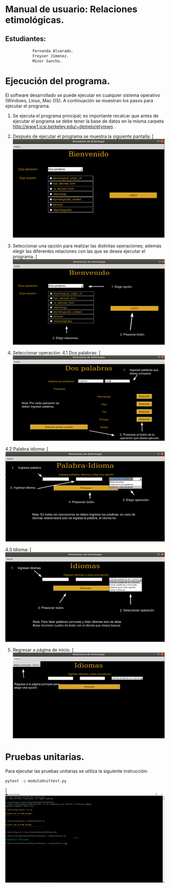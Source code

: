 # Manual de usuario: Relaciones etimológicas.
## Estudiantes:
                Fernanda Alvarado.
                Freyser Jímenez.
                Minor Sancho.
   
# Ejecución del programa.

El software desarrollado se puede ejecutar en cualquier sistema operativo (Windows, Linux, Mac OS). A continuación se muestran los pasos para ejecutar el programa.

1. Se ejecuta el programa principal; es importante recalcar que antes de ejecutar el pograma se debe tener la base de datos en la misma carpeta  http://www1.icsi.berkeley.edu/~demelo/etymwn .
2. Después de ejecutar el programa se muestra la siguiente pantalla:
[![Imagen1](https://github.com/ferAlvarado/Proyecto2/blob/master/Imagenes_informe/pag_inicio.png?raw=true)

3. Seleccionar una opción para realizar las distintas operaciones; además elegir las diferentes relaciones con las que se desea ejecutar el programa.
[![Imagen2](https://github.com/ferAlvarado/Proyecto2/blob/master/Imagenes_informe/Paso1.png?raw=true)

4. Seleccionar operación:
4.1 Dos palabras: 
[![Imagen3](https://github.com/ferAlvarado/Proyecto2/blob/master/Imagenes_informe/Dos_palabras.png?raw=true)

4.2 Palabra idioma:
[![Imagen4](https://github.com/ferAlvarado/Proyecto2/blob/master/Imagenes_informe/palabra_idioma.png?raw=true)

4.3 Idioma: 
[![Imagen5](https://github.com/ferAlvarado/Proyecto2/blob/master/Imagenes_informe/Idiomas.png?raw=true)

5. Regresar a página de inicio.
[![Imagen6](https://github.com/ferAlvarado/Proyecto2/blob/master/Imagenes_informe/Regresar.png?raw=true)


# Pruebas unitarias.
Para ejecutar las pruebas unitarias se utiliza la siguiente instrucción:
```sh
pytest -q moduloUnittest.py
```
[![Imagen7](https://github.com/ferAlvarado/Proyecto2/blob/master/Imagenes_informe/unitTest.jpeg?raw=true)
